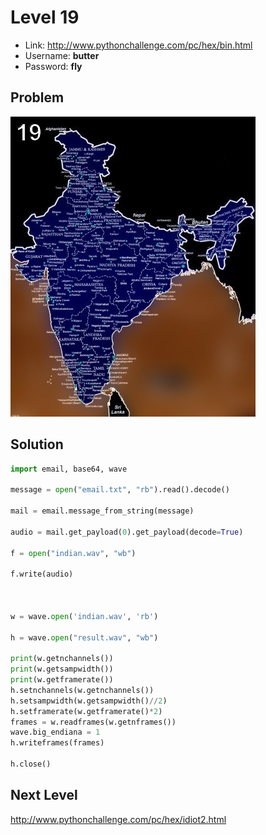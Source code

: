 # Level 19

- Link: http://www.pythonchallenge.com/pc/hex/bin.html
- Username: **butter**
- Password: **fly**

## Problem

![](images/map.jpg)

## Solution


```python
import email, base64, wave

message = open("email.txt", "rb").read().decode()

mail = email.message_from_string(message)

audio = mail.get_payload(0).get_payload(decode=True)

f = open("indian.wav", "wb")

f.write(audio)



w = wave.open('indian.wav', 'rb')

h = wave.open("result.wav", "wb")

print(w.getnchannels())
print(w.getsampwidth())
print(w.getframerate())
h.setnchannels(w.getnchannels())
h.setsampwidth(w.getsampwidth()//2)
h.setframerate(w.getframerate()*2)
frames = w.readframes(w.getnframes())
wave.big_endiana = 1
h.writeframes(frames)

h.close()
```

## Next Level


http://www.pythonchallenge.com/pc/hex/idiot2.html